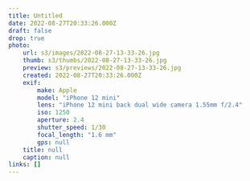 ```yaml
---
title: Untitled
date: 2022-08-27T20:33:26.000Z
draft: false
drop: true
photo:
    url: s3/images/2022-08-27-13-33-26.jpg
    thumb: s3/thumbs/2022-08-27-13-33-26.jpg
    preview: s3/previews/2022-08-27-13-33-26.jpg
    created: 2022-08-27T20:33:26.000Z
    exif:
        make: Apple
        model: "iPhone 12 mini"
        lens: "iPhone 12 mini back dual wide camera 1.55mm f/2.4"
        iso: 1250
        aperture: 2.4
        shutter_speed: 1/30
        focal_length: "1.6 mm"
        gps: null
    title: null
    caption: null
links: []
---
```


